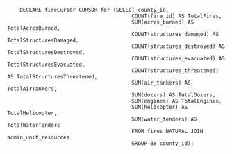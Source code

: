         DECLARE fireCursor CURSOR for (SELECT county_id, 
                                            COUNT(fire_id) AS TotalFires, 
                                            SUM(acres_burned) AS TotalAcresBurned, 
                                            COUNT(structures_damaged) AS TotalStructuresDamaged, 
                                            COUNT(structures_destroyed) AS TotalStructuresDestroyed,
                                            COUNT(structures_evacuated) AS TotalStructuresEvacuated, 
                                            COUNT(structures_threatened) AS TotalStructuresThreatened,
                                            SUM(air_tankers) AS TotalAirTankers,
                                            SUM(dozers) AS TotalDozers, 
                                            SUM(engines) AS TotalEngines, 
                                            SUM(helicopter) AS TotalHelicopter, 
                                            SUM(water_tenders) AS TotalWaterTenders
                                            FROM fires NATURAL JOIN admin_unit_resources
                                            GROUP BY county_id);
